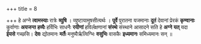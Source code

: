 +++
title = 8

+++
हे अग्ने **त्वामस्याः** रात्रेः **व्युषि** । व्युष्टायामुषसीत्यर्थः । **पूर्वे** पुरातना यजमानाः **दूतं** देवानां प्रेरकं **कृण्वानाः** कुर्वाणाः **अयजन्त** **हव्यैः** हर्विभिः साधनैः **रयीणां** हविर्लक्षणानां **संस्थे** संस्थाने आसादने सति हे **अग्ने** **यत्** यदा **ईयसे** गच्छसि। **देवः** द्योतमानः **मर्तैः** मनुष्यैर्ऋत्विग्भिः **वसुभिः** वासकैः **इध्यमानः** समिध्यमानः सन् ॥